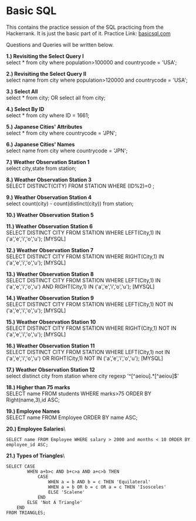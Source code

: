 # Basic SQL
This contains the practice session of the SQL practicing from the Hackerrank. It is just the basic part of it. 
Practice Link: [basicsql.com](https://www.hackerrank.com/domains/sql?filters%5Bskills%5D%5B%5D=SQL%20%28Basic%29)

Questions and Queries will be written below.

**1.) Revisiting the Select Query I** \
select * from city where population>100000 and countrycode = 'USA';

**2.) Revisiting the Select Query II**\
select name from city where population>120000 and countrycode = 'USA';

**3.) Select All** \
select * from city; OR select all from city;

**4.) Select By ID** \
select * from city where ID = 1661;

**5.) Japanese Cities' Attributes**\
select * from city where countrycode = 'JPN';

**6.) Japanese Cities' Names**\
select name from city where countrycode = 'JPN';

**7.) Weather Observation Station 1**\
select city,state from station;

**8.) Weather Observation Station 3**\
SELECT DISTINCT(CITY) FROM STATION WHERE (ID%2)=0 ;

**9.) Weather Observation Station 4**\
select count(city) - count(distinct(city)) from station;

**10.) Weather Observation Station 5**


**11.) Weather Observation Station 6**\
SELECT DISTINCT CITY FROM STATION WHERE LEFT(City,1) IN ('a','e','i','o','u');   [MYSQL]

**12.) Weather Observation Station 7**\
SELECT DISTINCT CITY FROM STATION WHERE RIGHT(City,1) IN ('a','e','i','o','u');   [MYSQL]

**13.) Weather Observation Station 8**\
SELECT DISTINCT CITY FROM STATION WHERE LEFT(City,1) IN ('a','e','i','o','u') AND RIGHT(City,1) IN ('a','e','i','o','u');    [MYSQL]

**14.) Weather Observation Station 9**\
SELECT DISTINCT CITY FROM STATION WHERE LEFT(City,1) NOT IN ('a','e','i','o','u'); [MYSQL]

**15.) Weather Observation Station 10**\
SELECT DISTINCT CITY FROM STATION WHERE RIGHT(City,1) NOT IN ('a','e','i','o','u');  [MYSQL]

**16.) Weather Observation Station 11**\
SELECT DISTINCT CITY FROM STATION WHERE LEFT(City,1) not IN ('a','e','i','o','u') OR RIGHT(City,1) NOT IN ('a','e','i','o','u');    [MYSQL]


**17.) Weather Observation Station 12** \
select distinct city from station where city regexp '^[^aeiou].*[^aeiou]$'

**18.) Higher than 75 marks**\
SELECT name FROM students WHERE marks>75 ORDER BY Right(name,3),id ASC; 

**19.) Employee Names**\
SELECT name FROM Employee ORDER BY name ASC;

**20.) Employee Salaries**\
```
SELECT name FROM Employee WHERE salary > 2000 and months < 10 ORDER BY employee_id ASC;
```

**21.) Types of Triangles**\
```
SELECT CASE
        WHEN a+b>c AND b+c>a AND a+c>b THEN
            CASE
                WHEN a = b AND b = c THEN 'Equilateral'
                WHEN a = b OR b = c OR a = c THEN 'Isosceles'
                ELSE 'Scalene'
            END
        ELSE 'Not A Triangle'
    END
FROM TRIANGLES;
```
